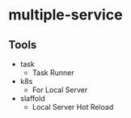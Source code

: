 # multiple-service

## Tools

- task
  - Task Runner
- k8s
  - For Local Server
- slaffold
  - Local Server Hot Reload
